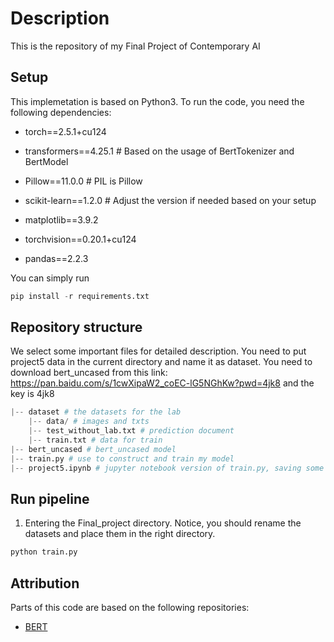 # Description

This is the repository of my Final Project of Contemporary AI

## Setup

This implemetation is based on Python3. To run the code, you need the following dependencies:

- torch==2.5.1+cu124

- transformers==4.25.1  # Based on the usage of BertTokenizer and BertModel

- Pillow==11.0.0  # PIL is Pillow

- scikit-learn==1.2.0  # Adjust the version if needed based on your setup

- matplotlib==3.9.2

- torchvision==0.20.1+cu124

- pandas==2.2.3

You can simply run 

```python
pip install -r requirements.txt
```

## Repository structure
We select some important files for detailed description. You need to put project5 data in the current directory and name it as dataset. You need to download bert_uncased from this link: https://pan.baidu.com/s/1cwXipaW2_coEC-lG5NGhKw?pwd=4jk8 and the key is 4jk8

```python
|-- dataset # the datasets for the lab
    |-- data/ # images and txts
    |-- test_without_lab.txt # prediction document
    |-- train.txt # data for train
|-- bert_uncased # bert_uncased model
|-- train.py # use to construct and train my model
|-- project5.ipynb # jupyter notebook version of train.py, saving some plots and outputs of the training process
```

## Run pipeline
1. Entering the Final_project directory. Notice, you should rename the datasets and place them in the right directory.
```python
python train.py
```


## Attribution

Parts of this code are based on the following repositories:

- [BERT](https://github.com/google-research/bert?tab=readme-ov-file)
